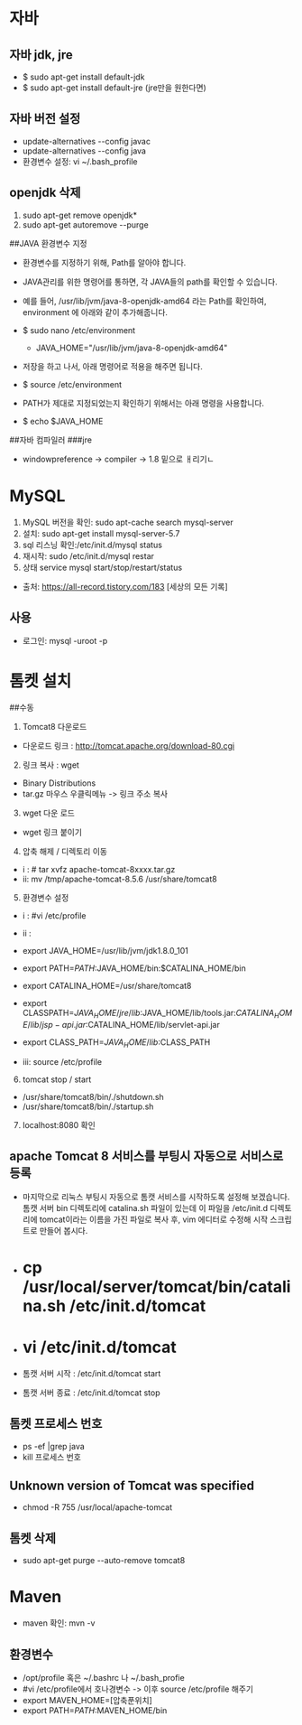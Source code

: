 
# 자바
## 자바 jdk, jre
- $ sudo apt-get install default-jdk 
- $ sudo apt-get install default-jre (jre만을 원한다면)

## 자바 버전 설정
-  update-alternatives --config javac
- update-alternatives --config java
- 환경변수 설정: vi ~/.bash_profile

## openjdk 삭제
1.  sudo apt-get remove openjdk*
2. sudo apt-get autoremove --purge

##JAVA 환경변수 지정

- 환경변수를 지정하기 위해, Path를 알아야 합니다.
- JAVA관리를 위한 명령어를 통하면, 각 JAVA들의 path를 확인할 수 있습니다.
- 예를 들어, /usr/lib/jvm/java-8-openjdk-amd64 라는 Path를 확인하여, environment 에 아래와 같이 추가해줍니다.
- $ sudo nano /etc/environment

    - JAVA_HOME="/usr/lib/jvm/java-8-openjdk-amd64"

- 저장을 하고 나서, 아래 명령어로 적용을 해주면 됩니다.
- $ source /etc/environment

- PATH가 제대로 지정되었는지 확인하기 위해서는 아래 명령을 사용합니다.
- $ echo $JAVA_HOME

##자바 컴파일러
###jre 
- windowpreference -> compiler -> 1.8 밑으로 ㅐ리기ㄴ



# MySQL
1. MySQL 버전을 확인: sudo apt-cache search mysql-server
2. 설치: sudo apt-get install mysql-server-5.7
3. sql 리스닝 확인:/etc/init.d/mysql status
4. 재시작: sudo /etc/init.d/mysql restar
5. 상태  	service mysql start/stop/restart/status
- 출처: https://all-record.tistory.com/183 [세상의 모든 기록]

## 사용
-  로그인: mysql -uroot -p




# 톰켓 설치
##수동
1. Tomcat8 다운로드
- 다운로드 링크 : http://tomcat.apache.org/download-80.cgi

2. 링크 복사 : wget
- Binary Distributions
- tar.gz 마우스 우클릭메뉴 -> 링크 주소 복사

3. wget 다운 로드
-  wget 링크 붙이기

4. 압축 해제 / 디렉토리 이동
- i : # tar xvfz apache-tomcat-8xxxx.tar.gz
- ii: mv /tmp/apache-tomcat-8.5.6 /usr/share/tomcat8

5. 환경변수 설정
- i : #vi /etc/profile
- ii : 
- export JAVA_HOME=/usr/lib/jvm/jdk1.8.0_101
- export PATH=$PATH:$JAVA_HOME/bin:$CATALINA_HOME/bin
- export CATALINA_HOME=/usr/share/tomcat8
- export CLASSPATH=$JAVA_HOME/jre/lib:$JAVA_HOME/lib/tools.jar:$CATALINA_HOME/lib/jsp-api.jar:$CATALINA_HOME/lib/servlet-api.jar
- export CLASS_PATH=$JAVA_HOME/lib:$CLASS_PATH

- iii: source /etc/profile

6. tomcat stop / start
- /usr/share/tomcat8/bin/./shutdown.sh
- /usr/share/tomcat8/bin/./startup.sh

7. localhost:8080 확인


## apache Tomcat 8 서비스를 부팅시 자동으로 서비스로 등록

- 마지막으로 리눅스 부팅시 자동으로 톰캣 서비스를 시작하도록 설정해 보겠습니다. 톰캣 서버 bin 디렉토리에 catalina.sh 파일이 있는데 이 파일을 /etc/init.d 디렉토리에 tomcat이라는 이름을 가진 파일로 복사 후, vim 에디터로 수정해 시작 스크립트로 만들어 봅시다.


- # cp /usr/local/server/tomcat/bin/catalina.sh /etc/init.d/tomcat
- # vi /etc/init.d/tomcat
- 톰캣 서버 시작 : /etc/init.d/tomcat start
- 톰캣 서버 종료 : /etc/init.d/tomcat stop

## 톰켓 프로세스 번호
- ps -ef |grep java
- kill 프로세스 번호


## Unknown version of Tomcat was specified
* chmod -R 755 /usr/local/apache-tomcat

## 톰켓 삭제
- sudo apt-get purge --auto-remove tomcat8






# Maven
- maven 확인: mvn -v

## 환경변수
-  /opt/profile 혹은 ~/.bashrc 나 ~/.bash_profie
- #vi /etc/profile에서 호나경변수 -> 이후 source /etc/profile 해주기
- export MAVEN_HOME=[압축푼위치]
- export PATH=$PATH:$MAVEN_HOME/bin



